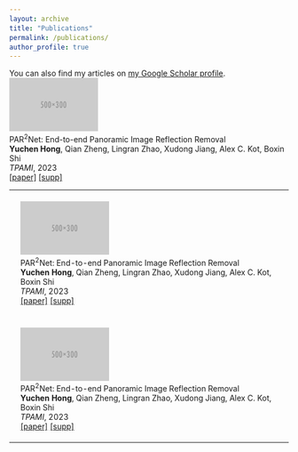 ```yaml
---
layout: archive
title: "Publications"
permalink: /publications/
author_profile: true
---
```


<div class="wordwrap">You can also find my articles on <a href="{{site.author.googlescholar}}">my Google Scholar profile</a>.</div>


<tr onmouseout="par2net_stop()" onmouseover="par2net_start()">
    <td style="padding:20px;width:25%;vertical-align:middle">
      <div class="one">
        <div class="two" id='par2net_image'>
          <img src='../images/500x300.png' width="160"></div>
      </div>
    </td>
    <td style="padding:20px;width:50%;vertical-align:middle">
        <papertitle>PAR<sup>2</sup>Net: End-to-end Panoramic Image Reflection Removal</papertitle>
      <br>
      <strong>Yuchen Hong</strong>, Qian Zheng, Lingran Zhao, Xudong Jiang, Alex C. Kot, Boxin Shi
      <br>
      <em>TPAMI</em>, 2023
      <br>
      <a href="https://ieeexplore.ieee.org/abstract/document/10153662/">[paper]</a> <a href="paper/pami23_supp.pdf">[supp]</a>
    </td>
</tr>

<table>
<tr onmouseout="par2net_stop()" onmouseover="par2net_start()">
    <td style="padding:20px; width:25%; vertical-align:middle;">
      <div class="flex-container">
        <div class="one">
          <div class="two" id='par2net_image'>
            <img src='../images/500x300.png' width="160">
          </div>
        </div>
        <div class="flex-content">
          <papertitle>PAR<sup>2</sup>Net: End-to-end Panoramic Image Reflection Removal</papertitle>
          <br>
          <strong>Yuchen Hong</strong>, Qian Zheng, Lingran Zhao,
          Xudong Jiang, Alex C. Kot, Boxin Shi
          <br>
          <em>TPAMI</em>, 2023
          <br>
          <a href="https://ieeexplore.ieee.org/abstract/document/10153662/">[paper]</a> 
          <a href="paper/pami23_supp.pdf">[supp]</a>
        </div>
      </div>
    </td>
</tr>

<tr onmouseout="par2net_stop()" onmouseover="par2net_start()">
    <td style="padding:20px; width:25%; vertical-align:middle;">
      <div class="flex-container">
        <div class="one">
          <div class="two" id='par2net_image'>
            <img src='../images/500x300.png' width="160">
          </div>
        </div>
        <div class="flex-content">
          <papertitle>PAR<sup>2</sup>Net: End-to-end Panoramic Image Reflection Removal</papertitle>
          <br>
          <strong>Yuchen Hong</strong>, Qian Zheng, Lingran Zhao,
          Xudong Jiang, Alex C. Kot, Boxin Shi
          <br>
          <em>TPAMI</em>, 2023
          <br>
          <a href="https://ieeexplore.ieee.org/abstract/document/10153662/">[paper]</a> 
          <a href="paper/pami23_supp.pdf">[supp]</a>
        </div>
      </div>
    </td>
</tr>
</table>

